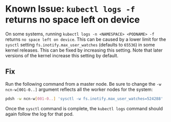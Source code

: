 # Known Issue: `kubectl logs -f` returns no space left on device

On some systems, running `kubectl logs -n <NAMESPACE> <PODNAME> -f` returns `no space left on device`.
This can be caused by a lower limit for the `sysctl` setting `fs.inotify.max_user_watches` (defaults to `65536`) in some kernel releases.
This can be fixed by increasing this setting.  Note that later versions of the kernel increase this setting by default.

## Fix

Run the following command from a master node. Be sure to change the `-w ncn-w[001-0..]` argument reflects all the worker nodes for the system:

```bash
pdsh -w ncn-w[001-0..] 'sysctl -w fs.inotify.max_user_watches=524288'
```

Once the `sysctl` command is complete, the `kubectl logs` command should again follow the log for that pod.

